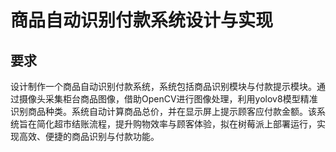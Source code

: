 # 商品自动识别付款系统设计与实现
## 要求
设计制作一个商品自动识别付款系统，系统包括商品识别模块与付款提示模块。通过摄像头采集柜台商品图像，借助OpenCV进行图像处理，利用yolov8模型精准识别商品种类。系统自动计算商品总价，并在显示屏上提示顾客应付款金额。该系统旨在简化超市结账流程，提升购物效率与顾客体验，拟在树莓派上部署运行，实现高效、便捷的商品识别与付款功能。

